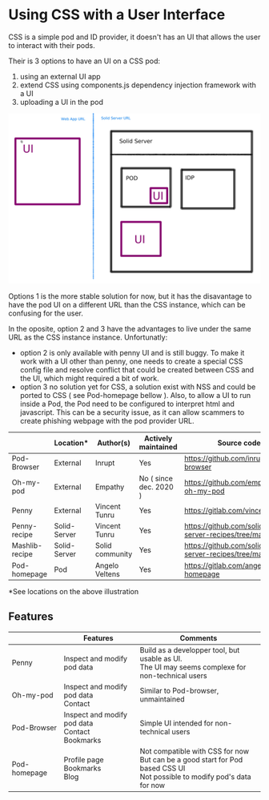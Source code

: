 

# Using CSS with a User Interface

CSS is a simple pod and ID provider, it doesn't has an UI that allows the user to interact with their pods.

Their is 3 options to have an UI on a CSS pod:

  1. using an external UI app
  2. extend CSS using components.js dependency injection framework with a UI
  3. uploading a UI in the pod 

![](./assets/UI.jpg)

Options 1 is the more stable solution for now, but it has the disavantage to have the pod UI on a different URL than the CSS instance, which can be confusing for the user.

In the oposite, option 2 and 3 have the advantages to live under the same URL as the CSS instance instance. Unfortunatly:

  - option 2 is only available with penny UI and is still buggy. To make it work with a UI other than penny, one needs to create a special CSS config file and resolve conflict that could be created between CSS and the UI, which might required a bit of work.
  - option 3 no solution yet for CSS, a solution exist with NSS and could be ported to CSS ( see Pod-homepage bellow ). Also, to allow a UI to run inside a Pod, the Pod need to be configured to interpret html and javascript. This can be a security issue, as it can allow scammers to create phishing webpage with the pod provider URL.





|                | Location*    | Author(s)       | Actively maintained    | Source code URL                                                     | Example URL                     |
|----------------|--------------|-----------------|------------------------|---------------------------------------------------------------------|---------------------------------|
| Pod-Browser    | External     | Inrupt          | Yes                    | https://github.com/inrupt/pod-browser                               | https://podbrowser.inrupt.com/  |
| Oh-my-pod      | External     | Empathy         | No ( since dec. 2020 ) | https://github.com/empathyco/solid-oh-my-pod                        | https://ohmypod.netlify.com/    |
| Penny          | External     | Vincent Tunru   | Yes                    | https://gitlab.com/vincenttunru/penny                               | https://penny.vincenttunru.com/ |
| Penny-recipe   | Solid-Server | Vincent Tunru   | Yes                    | https://github.com/solid/community-server-recipes/tree/main/penny   |                                 |
| Mashlib-recipe | Solid-Server | Solid community | Yes                    | https://github.com/solid/community-server-recipes/tree/main/mashlib |                                 |
| Pod-homepage   | Pod          | Angelo Veltens  | Yes                    | https://gitlab.com/angelo-v/pod-homepage                            | https://angelo.veltens.org/     |


*See locations on the above illustration


## Features

|                | Features                    | Comments |
|----------------|-----------------------------|----------|
| Penny          | Inspect and modify pod data | Build as a developper tool, but usable as UI.  <br/>  The UI may seems complexe for non-technical users        |
| Oh-my-pod      | Inspect and modify pod data <br/> Contact| Similar to Pod-browser, unmaintained         |
| Pod-Browser    | Inspect and modify pod data <br/> Contact<br/> Bookmarks| Simple UI intended for non-technical users        |
| Pod-homepage   | Profile page   <br/> Bookmarks <br/> Blog                               |  Not compatible with CSS for now <br/>  But can be a good start for Pod based CSS UI   <br/> Not possible to modify pod's data for now   |


